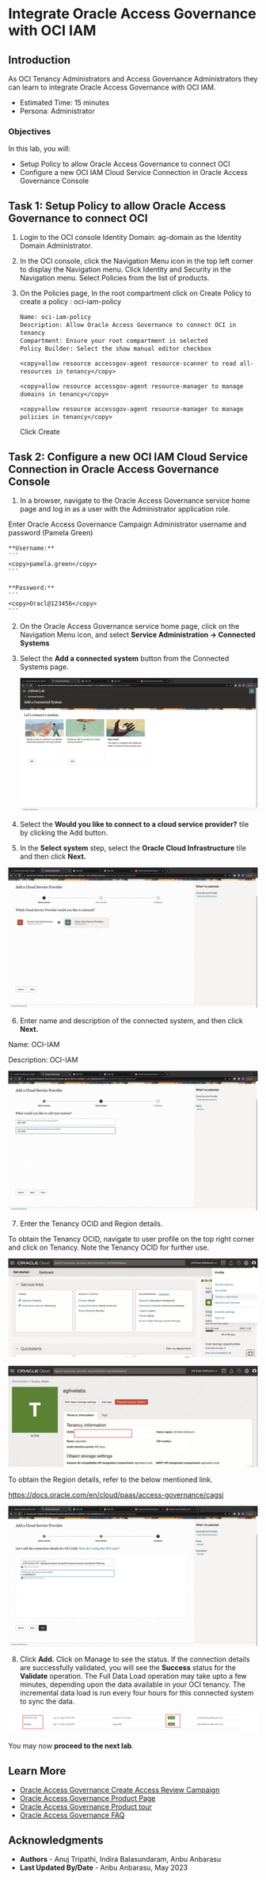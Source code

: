 # Integrate Oracle Access Governance with OCI IAM 

## Introduction

As OCI Tenancy Administrators and Access Governance Administrators they can learn to integrate Oracle Access Governance with OCI IAM. 

* Estimated Time: 15 minutes
* Persona: Administrator

### Objectives

In this lab, you will:
* Setup Policy to allow Oracle Access Governance to connect OCI
* Configure a new OCI IAM Cloud Service Connection in Oracle Access Governance Console

## Task 1: Setup Policy to allow Oracle Access Governance to connect OCI

1. Login to the OCI console Identity Domain: ag-domain as the Identity Domain Administrator. 

1. In the OCI console, click the Navigation Menu icon in the top left corner to display the Navigation menu. Click Identity and Security in the Navigation menu. Select Policies from the list of products.

2. On the Policies page, In the root compartment click on Create Policy to create a policy : oci-iam-policy

    ```
    Name: oci-iam-policy
    Description: Allow Oracle Access Governance to connect OCI in tenancy
    Compartment: Ensure your root compartment is selected
    Policy Builder: Select the show manual editor checkbox
    ```
    ```
    <copy>allow resource accessgov-agent resource-scanner to read all-resources in tenancy</copy>
    ```
    ```
    <copy>allow resource accessgov-agent resource-manager to manage domains in tenancy</copy>
    ```
    ```
    <copy>allow resource accessgov-agent resource-manager to manage policies in tenancy</copy>
    ```
 
    Click Create


## Task 2: Configure a new OCI IAM Cloud Service Connection in Oracle Access Governance Console


1.  In a browser, navigate to the Oracle Access Governance service home page and log in as a user with the Administrator application role.

  Enter Oracle Access Governance Campaign Administrator username and password (Pamela Green)

    **Username:**
    ```
    <copy>pamela.green</copy>
    ```

    **Password:**
    ```
    <copy>Oracl@123456</copy>
    ```

2.  On the Oracle Access Governance service home page, click on the Navigation Menu icon, and select **Service Administration → Connected Systems**

3. Select the **Add a connected system** button from the Connected Systems page.

      ![Select cloud service provider](images/cloud-service-provider.png)

4.  Select the **Would you like to connect to a cloud service provider?** tile by clicking the Add button.
    

5. In the **Select system** step, select the **Oracle Cloud Infrastructure** tile and then click **Next.**

  ![Select cloud service provider](images/select-oci.png)

6. Enter name  and description of the connected system, and then click **Next.**

  Name: OCI-IAM
  
  Description: OCI-IAM

  ![OCI Enter details](images/enter-oci-system-name.png)

7. Enter the Tenancy OCID and Region details. 

  To obtain the Tenancy OCID, navigate to user profile on the top right corner and click on Tenancy. Note the Tenancy OCID for further use. 

  ![OCI Enter details](images/navigate-tenancy.png)

  ![OCI Enter details](images/tenancy-ocid.png)

  To obtain the Region details, refer to the below mentioned link.

  https://docs.oracle.com/en/cloud/paas/access-governance/cagsi

  ![OCI Enter details](images/oci-iam-details.png)

8. Click **Add.** Click on Manage to see the status. If the connection details are successfully validated, you will see the **Success** status for the **Validate** operation. The Full Data Load operation may take upto a few minutes, depending upon the data available in your OCI tenancy. The incremental data load is run every four hours for this connected system to sync the data.

  ![OCI Connection status](images/oci-connection-status.png)


  You may now **proceed to the next lab**. 

## Learn More

* [Oracle Access Governance Create Access Review Campaign](https://docs.oracle.com/en/cloud/paas/access-governance/pdapg/index.html)
* [Oracle Access Governance Product Page](https://www.oracle.com/security/cloud-security/access-governance/)
* [Oracle Access Governance Product tour](https://www.oracle.com/webfolder/s/quicktours/paas/pt-sec-access-governance/index.html)
* [Oracle Access Governance FAQ](https://www.oracle.com/security/cloud-security/access-governance/faq/)

## Acknowledgments
* **Authors** - Anuj Tripathi, Indira Balasundaram, Anbu Anbarasu 
* **Last Updated By/Date** - Anbu Anbarasu, May 2023